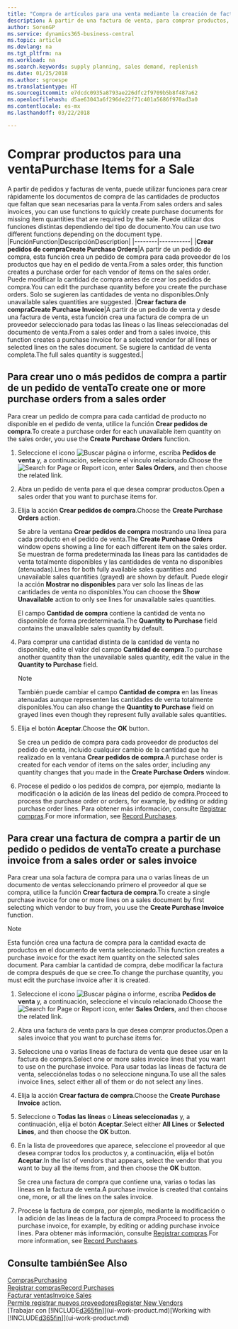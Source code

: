 ```yaml
---
title: "Compra de artículos para una venta mediante la creación de facturas de compra | Documentos de Microsoft"
description: A partir de una factura de venta, para comprar productos, puede crear una factura de compra de un proveedor.
author: SorenGP
ms.service: dynamics365-business-central
ms.topic: article
ms.devlang: na
ms.tgt_pltfrm: na
ms.workload: na
ms.search.keywords: supply planning, sales demand, replenish
ms.date: 01/25/2018
ms.author: sgroespe
ms.translationtype: HT
ms.sourcegitcommit: e7dcdc0935a8793ae226dfc2f9709b5b8f487a62
ms.openlocfilehash: d5ae63043a6f296de22f71c401a5686f970ad3a0
ms.contentlocale: es-mx
ms.lasthandoff: 03/22/2018

---
```

# <a name="purchase-items-for-a-sale"></a><span data-ttu-id="48454-103">Comprar productos para una venta</span><span class="sxs-lookup"><span data-stu-id="48454-103">Purchase Items for a Sale</span></span>
<span data-ttu-id="48454-104">A partir de pedidos y facturas de venta, puede utilizar funciones para crear rápidamente los documentos de compra de las cantidades de productos que faltan que sean necesarias para la venta.</span><span class="sxs-lookup"><span data-stu-id="48454-104">From sales orders and sales invoices, you can use functions to quickly create purchase documents for missing item quantities that are required by the sale.</span></span> <span data-ttu-id="48454-105">Puede utilizar dos funciones distintas dependiendo del tipo de documento.</span><span class="sxs-lookup"><span data-stu-id="48454-105">You can use two different functions depending on the document type.</span></span>
|<span data-ttu-id="48454-106">Función</span><span class="sxs-lookup"><span data-stu-id="48454-106">Function</span></span>|<span data-ttu-id="48454-107">Descripción</span><span class="sxs-lookup"><span data-stu-id="48454-107">Description</span></span>|
|--------|-----------|
|<span data-ttu-id="48454-108">**Crear pedidos de compra**</span><span class="sxs-lookup"><span data-stu-id="48454-108">**Create Purchase Orders**</span></span>|<span data-ttu-id="48454-109">A partir de un pedido de compra, esta función crea un pedido de compra para cada proveedor de los productos que hay en el pedido de venta.</span><span class="sxs-lookup"><span data-stu-id="48454-109">From a sales order, this function creates a purchase order for each vendor of items on the sales order.</span></span> <span data-ttu-id="48454-110">Puede modificar la cantidad de compra antes de crear los pedidos de compra.</span><span class="sxs-lookup"><span data-stu-id="48454-110">You can edit the purchase quantity before you create the purchase orders.</span></span> <span data-ttu-id="48454-111">Solo se sugieren las cantidades de venta no disponibles.</span><span class="sxs-lookup"><span data-stu-id="48454-111">Only unavailable sales quantities are suggested.</span></span>
|<span data-ttu-id="48454-112">**Crear factura de compra**</span><span class="sxs-lookup"><span data-stu-id="48454-112">**Create Purchase Invoice**</span></span>|<span data-ttu-id="48454-113">A partir de un pedido de venta y desde una factura de venta, esta función crea una factura de compra de un proveedor seleccionado para todas las líneas o las líneas seleccionadas del documento de venta.</span><span class="sxs-lookup"><span data-stu-id="48454-113">From a sales order and from a sales invoice, this function creates a purchase invoice for a selected vendor for all lines or selected lines on the sales document.</span></span> <span data-ttu-id="48454-114">Se sugiere la cantidad de venta completa.</span><span class="sxs-lookup"><span data-stu-id="48454-114">The full sales quantity is suggested.</span></span>|

## <a name="to-create-one-or-more-purchase-orders-from-a-sales-order"></a><span data-ttu-id="48454-115">Para crear uno o más pedidos de compra a partir de un pedido de venta</span><span class="sxs-lookup"><span data-stu-id="48454-115">To create one or more purchase orders from a sales order</span></span>
<span data-ttu-id="48454-116">Para crear un pedido de compra para cada cantidad de producto no disponible en el pedido de venta, utilice la función **Crear pedidos de compra**.</span><span class="sxs-lookup"><span data-stu-id="48454-116">To create a purchase order for each unavailable item quantity on the sales order, you use the **Create Purchase Orders** function.</span></span>

1. <span data-ttu-id="48454-117">Seleccione el icono ![Buscar página o informe](media/ui-search/search_small.png "icono Buscar página o informe"), escriba **Pedidos de venta** y, a continuación, seleccione el vínculo relacionado.</span><span class="sxs-lookup"><span data-stu-id="48454-117">Choose the ![Search for Page or Report](media/ui-search/search_small.png "Search for Page or Report icon") icon, enter **Sales Orders**, and then choose the related link.</span></span>
2. <span data-ttu-id="48454-118">Abra un pedido de venta para el que desea comprar productos.</span><span class="sxs-lookup"><span data-stu-id="48454-118">Open a sales order that you want to purchase items for.</span></span>
3. <span data-ttu-id="48454-119">Elija la acción **Crear pedidos de compra**.</span><span class="sxs-lookup"><span data-stu-id="48454-119">Choose the **Create Purchase Orders** action.</span></span>

    <span data-ttu-id="48454-120">Se abre la ventana **Crear pedidos de compra** mostrando una línea para cada producto en el pedido de venta.</span><span class="sxs-lookup"><span data-stu-id="48454-120">The **Create Purchase Orders** window opens showing a line for each different item on the sales order.</span></span> <span data-ttu-id="48454-121">Se muestran de forma predeterminada las líneas para las cantidades de venta totalmente disponibles y las cantidades de venta no disponibles (atenuadas).</span><span class="sxs-lookup"><span data-stu-id="48454-121">Lines for both fully available sales quantities and unavailable sales quantities (grayed) are shown by default.</span></span> <span data-ttu-id="48454-122">Puede elegir la acción **Mostrar no disponibles** para ver solo las líneas de las cantidades de venta no disponibles.</span><span class="sxs-lookup"><span data-stu-id="48454-122">You can choose the **Show Unavailable** action to only see lines for unavailable sales quantities.</span></span>

    <span data-ttu-id="48454-123">El campo **Cantidad de compra** contiene la cantidad de venta no disponible de forma predeterminada.</span><span class="sxs-lookup"><span data-stu-id="48454-123">The **Quantity to Purchase** field contains the unavailable sales quantity by default.</span></span>
4. <span data-ttu-id="48454-124">Para comprar una cantidad distinta de la cantidad de venta no disponible, edite el valor del campo **Cantidad de compra**.</span><span class="sxs-lookup"><span data-stu-id="48454-124">To purchase another quantity than the unavailable sales quantity, edit the value in the **Quantity to Purchase** field.</span></span>

    > [!NOTE]  
    >   <span data-ttu-id="48454-125">También puede cambiar el campo **Cantidad de compra** en las líneas atenuadas aunque representen las cantidades de venta totalmente disponibles.</span><span class="sxs-lookup"><span data-stu-id="48454-125">You can also change the **Quantity to Purchase** field on grayed lines even though they represent fully available sales quantities.</span></span>
5. <span data-ttu-id="48454-126">Elija el botón **Aceptar**.</span><span class="sxs-lookup"><span data-stu-id="48454-126">Choose the **OK** button.</span></span>

    <span data-ttu-id="48454-127">Se crea un pedido de compra para cada proveedor de productos del pedido de venta, incluido cualquier cambio de la cantidad que ha realizado en la ventana **Crear pedidos de compra**.</span><span class="sxs-lookup"><span data-stu-id="48454-127">A purchase order is created for each vendor of items on the sales order, including any quantity changes that you made in the **Create Purchase Orders** window.</span></span>
7. <span data-ttu-id="48454-128">Procese el pedido o los pedidos de compra, por ejemplo, mediante la modificación o la adición de las líneas del pedido de compra.</span><span class="sxs-lookup"><span data-stu-id="48454-128">Proceed to process the purchase order or orders, for example, by editing or adding purchase order lines.</span></span> <span data-ttu-id="48454-129">Para obtener más información, consulte [Registrar compras](purchasing-how-record-purchases.md).</span><span class="sxs-lookup"><span data-stu-id="48454-129">For more information, see [Record Purchases](purchasing-how-record-purchases.md).</span></span>


## <a name="to-create-a-purchase-invoice-from-a-sales-order-or-sales-invoice"></a><span data-ttu-id="48454-130">Para crear una factura de compra a partir de un pedido o pedidos de venta</span><span class="sxs-lookup"><span data-stu-id="48454-130">To create a purchase invoice from a sales order or sales invoice</span></span>
<span data-ttu-id="48454-131">Para crear una sola factura de compra para una o varias líneas de un documento de ventas seleccionando primero el proveedor al que se compra, utilice la función **Crear factura de compra**.</span><span class="sxs-lookup"><span data-stu-id="48454-131">To create a single purchase invoice for one or more lines on a sales document by first selecting which vendor to buy from, you use the **Create Purchase Invoice** function.</span></span>

> [!NOTE]  
>   <span data-ttu-id="48454-132">Esta función crea una factura de compra para la cantidad exacta de productos en el documento de venta seleccionado.</span><span class="sxs-lookup"><span data-stu-id="48454-132">This function creates a purchase invoice for the exact item quantity on the selected sales document.</span></span> <span data-ttu-id="48454-133">Para cambiar la cantidad de compra, debe modificar la factura de compra después de que se cree.</span><span class="sxs-lookup"><span data-stu-id="48454-133">To change the purchase quantity, you must edit the purchase invoice after it is created.</span></span>  

1. <span data-ttu-id="48454-134">Seleccione el icono ![Buscar página o informe](media/ui-search/search_small.png "icono Buscar página o informe"), escriba **Pedidos de venta** y, a continuación, seleccione el vínculo relacionado.</span><span class="sxs-lookup"><span data-stu-id="48454-134">Choose the ![Search for Page or Report](media/ui-search/search_small.png "Search for Page or Report icon") icon, enter **Sales Orders**, and then choose the related link.</span></span>
2. <span data-ttu-id="48454-135">Abra una factura de venta para la que desea comprar productos.</span><span class="sxs-lookup"><span data-stu-id="48454-135">Open a sales invoice that you want to purchase items for.</span></span>
3. <span data-ttu-id="48454-136">Seleccione una o varias líneas de factura de venta que desee usar en la factura de compra.</span><span class="sxs-lookup"><span data-stu-id="48454-136">Select one or more sales invoice lines that you want to use on the purchase invoice.</span></span> <span data-ttu-id="48454-137">Para usar todas las líneas de factura de venta, selecciónelas todas o no seleccione ninguna.</span><span class="sxs-lookup"><span data-stu-id="48454-137">To use all the sales invoice lines, select either all of them or do not select any lines.</span></span>
4. <span data-ttu-id="48454-138">Elija la acción **Crear factura de compra**.</span><span class="sxs-lookup"><span data-stu-id="48454-138">Choose the **Create Purchase Invoice** action.</span></span>
5. <span data-ttu-id="48454-139">Seleccione o **Todas las líneas** o **Líneas seleccionadas** y, a continuación, elija el botón **Aceptar**.</span><span class="sxs-lookup"><span data-stu-id="48454-139">Select either **All Lines** or **Selected Lines**, and then choose the **OK** button.</span></span>  
6. <span data-ttu-id="48454-140">En la lista de proveedores que aparece, seleccione el proveedor al que desea comprar todos los productos y, a continuación, elija el botón **Aceptar**.</span><span class="sxs-lookup"><span data-stu-id="48454-140">In the list of vendors that appears, select the vendor that you want to buy all the items from, and then choose the **OK** button.</span></span>

    <span data-ttu-id="48454-141">Se crea una factura de compra que contiene una, varias o todas las líneas en la factura de venta.</span><span class="sxs-lookup"><span data-stu-id="48454-141">A purchase invoice is created that contains one, more, or all the lines on the sales invoice.</span></span>
7. <span data-ttu-id="48454-142">Procese la factura de compra, por ejemplo, mediante la modificación o la adición de las líneas de la factura de compra.</span><span class="sxs-lookup"><span data-stu-id="48454-142">Proceed to process the purchase invoice, for example, by editing or adding purchase invoice lines.</span></span> <span data-ttu-id="48454-143">Para obtener más información, consulte [Registrar compras](purchasing-how-record-purchases.md).</span><span class="sxs-lookup"><span data-stu-id="48454-143">For more information, see [Record Purchases](purchasing-how-record-purchases.md).</span></span>

## <a name="see-also"></a><span data-ttu-id="48454-144">Consulte también</span><span class="sxs-lookup"><span data-stu-id="48454-144">See Also</span></span>
[<span data-ttu-id="48454-145">Compras</span><span class="sxs-lookup"><span data-stu-id="48454-145">Purchasing</span></span>](purchasing-manage-purchasing.md)  
[<span data-ttu-id="48454-146">Registrar compras</span><span class="sxs-lookup"><span data-stu-id="48454-146">Record Purchases</span></span>](purchasing-how-record-purchases.md)  
[<span data-ttu-id="48454-147">Facturar ventas</span><span class="sxs-lookup"><span data-stu-id="48454-147">Invoice Sales</span></span>](sales-how-invoice-sales.md)  
[<span data-ttu-id="48454-148">Permite registrar nuevos proveedores</span><span class="sxs-lookup"><span data-stu-id="48454-148">Register New Vendors</span></span>](purchasing-how-register-new-vendors.md)  
<span data-ttu-id="48454-149">[Trabajar con [!INCLUDE[d365fin](includes/d365fin_md.md)]](ui-work-product.md)</span><span class="sxs-lookup"><span data-stu-id="48454-149">[Working with [!INCLUDE[d365fin](includes/d365fin_md.md)]](ui-work-product.md)</span></span>

